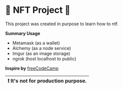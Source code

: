 # 💎 NFT Project 💎
This project was created in purpose to learn how to ntf.

**Summary Usage**

- Metamask (as a wallet)
- Alchemy (as a node service)
- Imgur (as an image storage)
- ngrok (host localhost to public)

**Inspire by** [freeCodeCamp](https://www.freecodecamp.org/news/how-to-make-an-nft/)

| :exclamation:  It's not for production purpose.|
|-----------------------------------------|
